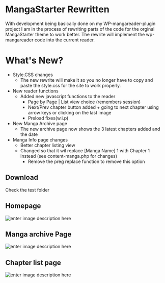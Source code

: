 # MangaStarter Rewritten
With development being basically done on my WP-mangareader-plugin project I am in the process of rewriting parts of the code for the orginal MangaStarter theme to work better. The rewrite will implement the wp-mangareader code into the current reader.


# What's New?

 - Style.CSS changes
	 - The new rewrite will make it so you no longer have to copy and paste the style.css for the site to work properly. 
 - New reader functions
	 - Added new javascript functions to the reader
		 - Page by Page | List view choice (remembers session)
		 - Next/Prev chapter button added + going to next chapter using arrow keys or clicking on the last image
		 - Preload fixes(w.i.p)
 - New Manga Archive page
	 - The new archive page now shows the 3 latest chapters added and the date
 - Manga Info page changes
	 - Better chapter listing view
	 - Changed so that it wil replace [Manga Name] 1 with Chapter 1 instead (see content-manga.php for changes)
		 - Remove the preg replace function to remove this option

## Download
Check the test folder


## Homepage
![enter image description here](http://i.epvpimg.com/3Xujeab.png)


## Manga archive Page

![enter image description here](http://i.epvpimg.com/gZ7bgab.png)

## Chapter list page

![enter image description here](http://i.epvpimg.com/WTvfdab.png)
